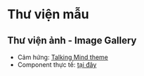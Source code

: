 # Thư viện mẫu

## Thư viện ảnh - Image Gallery

- Cảm hứng: [Talking Mind theme](https://preview.themeforest.net/item/talking-minds-psychotherapist-vue-nuxtjs-template/full_screen_preview/51550016?_ga=2.44729060.1305799812.1731010005-1936273960.1721491237)
- Component thực tế: [tại đây](/demo/image-gallery) 